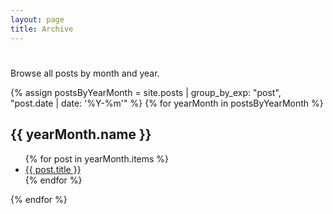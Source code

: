 ```yaml
---
layout: page
title: Archive
---
```


#

Browse all posts by month and year.

{% assign postsByYearMonth = site.posts | group_by_exp: "post", "post.date | date: '%Y-%m'" %}
{% for yearMonth in postsByYearMonth %}
  <h2>{{ yearMonth.name }}</h2>
  <ul>
    {% for post in yearMonth.items %}
      <li><a href="{{ post.url }}">{{ post.title }}</a></li>
    {% endfor %}
  </ul>
{% endfor %}

